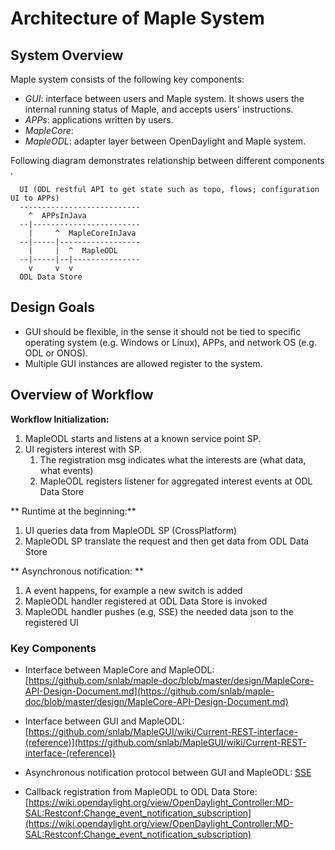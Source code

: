 # Architecture of Maple System


## System Overview

Maple system consists of the following key components:

* *GUI*: interface between users and Maple system. It shows users the internal running status of Maple, and accepts users' instructions. 
* *APPs*: applications written by users.
* *MapleCore*:
* *MapleODL*: adapter layer between OpenDaylight and Maple system.
  
Following diagram demonstrates relationship between different components .

      UI (ODL restful API to get state such as topo, flows; configuration UI to APPs)
      ---------------------------
        ^  APPsInJava
      --|------------------------
        |     ^  MapleCoreInJava
      --|-----|------------------
        |     |  ^  MapleODL
      --|-----|--|---------------
        v     v  v
      ODL Data Store


## Design Goals

* GUI should be flexible, in the sense it should not be tied to specific operating system (e.g. Windows or Linux), APPs, and network OS (e.g. ODL or ONOS).
* Multiple GUI instances are allowed register to the system.



## Overview of Workflow

**Workflow Initialization:**

1. MapleODL starts and listens at a known service point SP.
2. UI registers interest with SP.
    1. The registration msg indicates what the interests are (what data, what events)
    2. MapleODL registers listener for aggregated interest events at ODL Data Store

** Runtime at the beginning:**

1. UI queries data from MapleODL SP (CrossPlatform)
2. MapleODL SP translate the request and then get data from ODL Data Store

** Asynchronous notification: **

1. A event happens, for example a new switch is added
2. MapleODL handler registered at ODL Data Store is invoked
3. MapleODL handler pushes (e.g, SSE) the needed data json to the registered UI


### Key Components

*  Interface between MapleCore and MapleODL: [https://github.com/snlab/maple-doc/blob/master/design/MapleCore-API-Design-Document.md](https://github.com/snlab/maple-doc/blob/master/design/MapleCore-API-Design-Document.md)

*  Interface between GUI and MapleODL: [https://github.com/snlab/MapleGUI/wiki/Current-REST-interface-(reference)](https://github.com/snlab/MapleGUI/wiki/Current-REST-interface-(reference))

*  Asynchronous notification protocol between GUI and MapleODL: [SSE](http://www.w3.org/TR/eventsource/)

*  Callback registration from MapleODL to ODL Data Store: [https://wiki.opendaylight.org/view/OpenDaylight_Controller:MD-SAL:Restconf:Change_event_notification_subscription](https://wiki.opendaylight.org/view/OpenDaylight_Controller:MD-SAL:Restconf:Change_event_notification_subscription)
